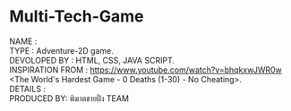 # Multi-Tech-Game
NAME : </br>
TYPE : Adventure-2D game.</br>
DEVOLOPED BY : HTML, CSS, JAVA SCRIPT.</br>
INSPIRATION FROM : https://www.youtube.com/watch?v=bhqkxwJWR0w <The World's Hardest Game - 0 Deaths (1-30) - No Cheating>.</br>
DETAILS : </br>
PRODUCED BY: พิฆาตชายฝั่ง TEAM</br>
